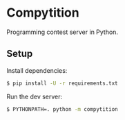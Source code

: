 # Compytition

Programming contest server in Python.

## Setup

Install dependencies:

```bash
$ pip install -U -r requirements.txt
```

Run the dev server:

```bash
$ PYTHONPATH=. python -m compytition
```

